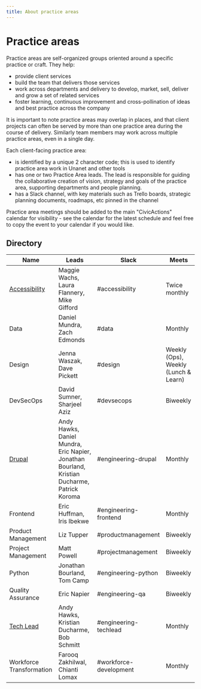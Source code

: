 ```yaml
---
title: About practice areas
---
```


# Practice areas

Practice areas are self-organized groups oriented around a specific practice or craft. They help:

-   provide client services
-   build the team that delivers those services
-   work across departments and delivery to develop, market, sell, deliver and grow a set of related services
-   foster learning, continuous improvement and cross-pollination of ideas and best practice across the company

It is important to note practice areas may overlap in places, and that client projects can often be served by more than one practice area during the course of delivery. Similarly team members may work across multiple practice areas, even in a single day.

Each client-facing practice area:

-   is identified by a unique 2 character code; this is used to identify practice area work in Unanet and other tools
-   has one or two Practice Area leads. The lead is responsible for guiding the collaborative creation of vision, strategy and goals of the practice area, supporting departments and people planning.
-   has a Slack channel, with key materials such as Trello boards, strategic planning documents, roadmaps, etc pinned in the channel

Practice area meetings should be added to the main "CivicActions" calendar for visibility - see the calendar for the latest schedule and feel free to copy the event to your calendar if you would like.

## Directory

| Name                                         | Leads                                                                                        | Slack                  | Meets                                |
| -------------------------------------------- | -------------------------------------------------------------------------------------------- | ---------------------- | ------------------------------------ |
| [Accessibility](accessibility/README.md)     | Maggie Wachs, Laura Flannery, Mike Gifford                                                   | #accessibility         | Twice monthly                        |
| Data                                         | Daniel Mundra, Zach Edmonds                                                                  | #data                  | Monthly                              |
| Design                                       | Jenna Waszak, Dave Pickett                                                                   | #design                | Weekly (Ops), Weekly (Lunch & Learn) |
| DevSecOps                                    | David Sumner, Sharjeel Aziz                                                                  | #devsecops             | Biweekly                             |
| [Drupal](engineering/drupal/README.md)       | Andy Hawks, Daniel Mundra, Eric Napier, Jonathan Bourland, Kristian Ducharme, Patrick Koroma | #engineering-drupal    | Monthly                              |
| Frontend                                     | Eric Huffman, Iris Ibekwe                                                                    | #engineering-frontend  | Monthly                              |
| Product Management                           | Liz Tupper                                                                                   | #productmanagement     | Biweekly                             |
| Project Management                           | Matt Powell                                                                                  | #projectmanagement     | Biweekly                             |
| Python                                       | Jonathan Bourland, Tom Camp                                                                  | #engineering-python    | Biweekly                             |
| Quality Assurance                            | Eric Napier                                                                                  | #engineering-qa        | Biweekly                             |
| [Tech Lead](engineering/tech-lead/README.md) | Andy Hawks, Kristian Ducharme, Bob Schmitt                                                   | #engineering-techlead  | Monthly                              |
| Workforce Transformation                     | Farooq Zakhilwal, Chianti Lomax                                                              | #workforce-development | Monthly                              |
